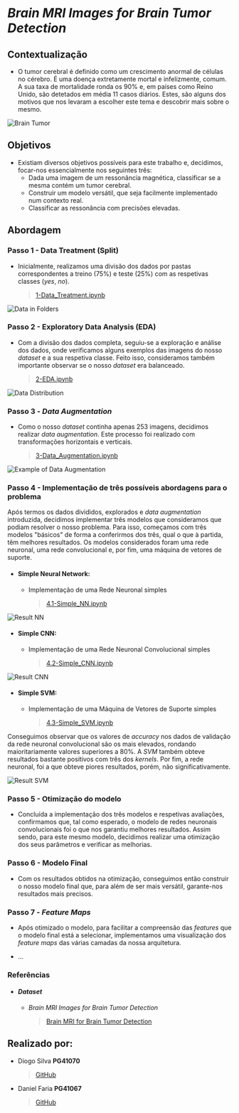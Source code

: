 # *Brain MRI Images for Brain Tumor Detection*
## Contextualização
- O tumor cerebral é definido como um crescimento anormal de células no cérebro. É uma doença extretamente mortal e infelizmente, comum. A sua taxa de mortalidade ronda os 90% e, em países como Reino Unido, são detetados em média 11 casos diários. Estes, são alguns dos motivos que nos levaram a escolher este tema e descobrir mais sobre o mesmo.

![Brain Tumor](/images/contextualizacao.jpg)

## Objetivos

- Existiam diversos objetivos possíveis para este trabalho e, decidimos, focar-nos essencialmente nos seguintes três:
    - Dada uma imagem de um ressonância magnética, classificar se a mesma contém um tumor cerebral.
    - Construir um modelo versátil, que seja facilmente implementado num contexto real.
    - Classificar as ressonância com precisões elevadas.

## Abordagem

### Passo 1 - Data Treatment (Split)

- Inicialmente, realizamos uma divisão dos dados por pastas correspondentes a treino (75%) e teste (25%) com as respetivas classes (*yes*, *no*).
    > [1-Data_Treatment.ipynb](https://github.com/diogogsilva/tp_aa2_pg41070_pg41067/blob/master/1-Data_Treatment.ipynb)
    
![Data in Folders](/images/data-split.png)

### Passo 2 - Exploratory Data Analysis (EDA)
- Com a divisão dos dados completa, seguiu-se a exploração e análise dos dados, onde verificamos alguns exemplos das imagens do nosso *dataset* e a sua respetiva classe. Feito isso, consideramos também importante observar se o nosso *dataset* era balanceado.
    > [2-EDA.ipynb](https://github.com/diogogsilva/tp_aa2_pg41070_pg41067/blob/master/2-EDA.ipynb)
    
![Data Distribution](/images/eda.PNG)

### Passo 3 - *Data Augmentation*
- Como o nosso *dataset* continha apenas 253 imagens, decidimos realizar *data augmentation*. Este processo foi realizado com transformações horizontais e verticais.
    > [3-Data_Augmentation.ipynb](https://github.com/diogogsilva/tp_aa2_pg41070_pg41067/blob/master/3-Data_Augmentation.ipynb)

![Example of Data Augmentation](/images/data_augmentation.PNG)

### Passo 4 - Implementação de três possíveis abordagens para o problema
Após termos os dados divididos, explorados e *data augmentation* introduzida, decidimos implementar três modelos que consideramos que podiam resolver o nosso problema. Para isso, começamos com três modelos "básicos" de forma a conferirmos dos três, qual o que à partida, têm melhores resultados. Os modelos considerados foram uma rede neuronal, uma rede convolucional e, por fim, uma máquina de vetores de suporte.

- #### Simple Neural Network:
    - Implementação de uma Rede Neuronal simples
        > [4.1-Simple_NN.ipynb](https://github.com/diogogsilva/tp_aa2_pg41070_pg41067/blob/master/4.1-Simple_NN.ipynb)
       
![Result NN](/images/nn_result.PNG)

- #### Simple CNN:
    - Implementação de uma Rede Neuronal Convolucional simples
        > [4.2-Simple_CNN.ipynb](https://github.com/diogogsilva/tp_aa2_pg41070_pg41067/blob/master/4.2-Simple_CNN.ipynb)
        
![Result CNN](/images/cnn_result.PNG)

- #### Simple SVM:
    - Implementação de uma Máquina de Vetores de Suporte simples
        > [4.3-Simple_SVM.ipynb](https://github.com/diogogsilva/tp_aa2_pg41070_pg41067/blob/master/4.3-Simple_SVM.ipynb)
   
Conseguimos observar que os valores de *accuracy* nos dados de validação da rede neuronal convolucional são os mais elevados, rondando maioritariamente valores superiores a 80%. A *SVM* também obteve resultados bastante positivos com três dos *kernels*. Por fim, a rede neuronal, foi a que obteve piores resultados, porém, não significativamente.
        
![Result SVM](/images/svm_result.PNG)

### Passo 5 - Otimização do modelo
- Concluída a implementação dos três modelos e respetivas avaliações, confirmamos que, tal como esperado, o modelo de redes neuronais convolucionais foi o que nos garantiu melhores resultados. Assim sendo, para este mesmo modelo, decidimos realizar uma otimização dos seus parâmetros e verificar as melhorias.

### Passo 6 - Modelo Final
- Com os resultados obtidos na otimização, conseguimos então construir o nosso modelo final que, para além de ser mais versátil, garante-nos resultados mais precisos.

### Passo 7 - *Feature Maps*
- Após otimizado o modelo, para facilitar a compreensão das *features* que o modelo final está a selecionar, implementamos uma visualização dos *feature maps* das várias camadas da nossa arquitetura.

- ...
        
### Referências

- #### *Dataset*
    - *Brain MRI Images for Brain Tumor Detection*
        >[Brain MRI for Brain Tumor Detection](https://www.kaggle.com/navoneel/brain-mri-images-for-brain-tumor-detection)

## Realizado por:
- Diogo Silva **PG41070**
    > [GitHub](https://github.com/diogogsilva)
- Daniel Faria **PG41067**
    > [GitHub](https://github.com/DanielCoutinhoFaria)